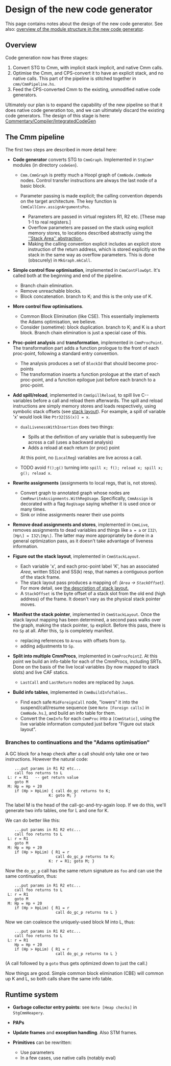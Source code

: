 # Design of the new code generator


This page contains notes about the design of the new code generator.
See also: [overview of the module structure in the new code generator](commentary/compiler/new-code-gen-modules).

## Overview


Code generation now has three stages:

1. Convert STG to Cmm, with implicit stack implicit, and native Cmm calls.
1. Optimise the Cmm, and CPS-convert it to have an explicit stack, and no native calls.
  This part of the pipeline is stitched together in `cmm/CmmPipeline.hs`.
1. Feed the CPS-converted Cmm to the existing, unmodified native code generators.


Ultimately our plan is to expand the capability of the new pipeline so that it does native code generation too, and we can ultimately discard the existing code generators.  The design of this stage is here: [Commentary/Compiler/IntegratedCodeGen](commentary/compiler/integrated-code-gen)

## The Cmm pipeline


The first two steps are described in more detail here:

- **Code generator** converts STG to `CmmGraph`.  Implemented in `StgCmm*` modules (in directory `codeGen`). 

  - `Cmm.CmmGraph` is pretty much a Hoopl graph of `CmmNode.CmmNode` nodes. Control transfer instructions are always the last node of a basic block.
  - Parameter passing is made explicit; the calling convention depends on the target architecture.  The key function is `CmmCallConv.assignArgumentsPos`. 

    - Parameters are passed in virtual registers R1, R2 etc. \[These map 1-1 to real registers.\] 
    - Overflow parameters are passed on the stack using explicit memory stores, to locations described abstractly using the [''Stack Area'' abstraction.](commentary/compiler/stack-areas).   
    - Making the calling convention explicit includes an explicit store instruction of the return address, which is stored explicitly on the stack in the same way as overflow parameters. This is done (obscurely) in `MkGraph.mkCall`.

- **Simple control flow optimisation**, implemented in `CmmContFlowOpt`.  It's called both at the beginning and end of the pipeline.

  - Branch chain elimination.
  - Remove unreachable blocks.
  - Block concatenation.  branch to K; and this is the only use of K.  

- **More control flow optimisations**.

  - Common Block Elimination (like CSE). This essentially implements the Adams optimisation, we believe.
  - Consider (sometime): block duplication.  branch to K; and K is a short block.  Branch chain elimination is just a special case of this.

- **Proc-point analysis** and **transformation**, implemented in `CmmProcPoint`. The transformation part adds a function prologue to the front of each proc-point, following a standard entry convention.

  - The analysis produces a set of `BlockId` that should become proc-points
  - The transformation inserts a function prologue at the start of each proc-point, and a function epilogue just before each branch to a proc-point.

- **Add spill/reload**, implemented in `CmmSpillReload`, to spill live C-- variables before a call and reload them afterwards.  The spill and reload instructions are simply memory stores and loads respectively, using symbolic stack offsets (see [stack layout](commentary/compiler/stack-areas#laying-out-the-stack)).  For example, a spill of variable 'x' would look like `Ptr32[SS(x)] = x`.

  - `dualLivenessWithInsertion` does two things:

    - Spills at the definition of any variable that is subequently live across a call (uses a backward analysis)
    - Adds a reload at each return (or proc) point

    At this point, no (`LocalReg`) variables are live across a call.
  - TODO avoid  `f();g()` turning into `spill x; f(); reload x; spill x; g(); reload x`.

- **Rewrite assignments** (assignments to local regs, that is, not stores). 

  - Convert graph to annotated graph whose nodes are `CmmRewriteAssignments.WithRegUsage`.  Specifically, `CmmAssign` is decorated with a flag `RegUsage` saying whether it is used once or many times.
  - Sink or inline assignments nearer their use points

- **Remove dead assignments and stores**, implemented in `CmmLive`, removes assignments to dead variables and things like ``a = a`` or ``I32\[Hp\] = I32\[Hp\]``. The latter may more appropriately be done in a general optimization pass, as it doesn't take advantage of liveness information.

- **Figure out the stack layout**, implemented in `CmmStackLayout`.

  - Each variable 'x', and each proc-point label 'K', has an associated *Area*, written SS(x) and SS(k) resp, that names a contiguous portion of the stack frame.  
  - The stack layout pass produces a mapping of: *(`Area` -\> `StackOffset`)*. For more detail, see [the description of stack layout.](commentary/compiler/stack-areas#laying-out-the-stack)
  - A `StackOffset` is the byte offset of a stack slot from the old end (high address) of the frame.  It doesn't vary as the physical stack pointer moves.

- **Manifest the stack pointer**, implemented in `CmmStackLayout`.  Once the stack layout mapping has been determined, a second pass walks over the graph, making the stack pointer, `Sp` explicit. Before this pass, there is no `Sp` at all.  After this, `Sp` is completely manifest.

  - replacing references to `Areas` with offsets from `Sp`.
  - adding adjustments to `Sp`.

- **Split into multiple CmmProcs**, implemented in `CmmProcPointZ`.  At this point we build an info-table for each of the CmmProcs, including SRTs.  Done on the basis of the live local variables (by now mapped to stack slots) and live CAF statics.

  - `LastCall` and `LastReturn` nodes are replaced by `Jump`s.

- **Build info tables**, implemented in `CmmBuildInfoTables`..  

  - Find each safe `MidForeignCall` node, "lowers" it into the suspend/call/resume sequence (see `Note [Foreign calls]` in `CmmNode.hs`.), and build an info table for them.
  - Convert the `CmmInfo` for each `CmmProc` into a `[CmmStatic]`, using the live variable information computed just before "Figure out stack layout".  

### Branches to continuations and the "Adams optimisation"


A GC block for a heap check after a call should only take one or two instructions.
However the natural code:

```wiki
    ...put params in R1 R2 etc...
    call foo returns to L
 L: r = R1   -- get return value
    goto M
 M: Hp = Hp + 20
    if (Hp > HpLim) { call do_gc returns to K;
                   K: goto M; }
```


The label M is the head of the call-gc-and-try-again loop.
If we do this, we'll generate two info tables, one for L and one for K.


We can do better like this:

```wiki
    ...put params in R1 R2 etc...
    call foo returns to L
 L: r = R1
    goto M
 M: Hp = Hp + 20
    if (Hp > HpLim) { R1 = r
                      call do_gc_p returns to K;
                   K: r = R1; goto M; }
```


Now the `do_gc_p` call has the same return signature as `foo`
and can use the same continuation, thus:

```wiki
    ...put params in R1 R2 etc...
    call foo returns to L
 L: r = R1
    goto M
 M: Hp = Hp + 20
    if (Hp > HpLim) { R1 = r
                      call do_gc_p returns to L }
```


Now we can coalesce the uniquely-used block M into L, thus:

```wiki
    ...put params in R1 R2 etc...
    call foo returns to L
 L: r = R1
    Hp = Hp + 20
    if (Hp > HpLim) { R1 = r
                      call do_gc_p returns to L }
```


(A call followed by a `goto` thus gets optimized down to just the call.)


Now things are good.  Simple common block elimination (CBE) will common up K and L, so both calls share the same info table.

## Runtime system

- **Garbage collector entry points**: see `Note [Heap checks]` in `StgCmmHeapery`.

- **PAPs**

- **Update frames** and **exception handling**.  Also STM frames.

- **Primitives** can be rewritten:

  - Use parameters
  - In a few cases, use native calls (notably eval)
